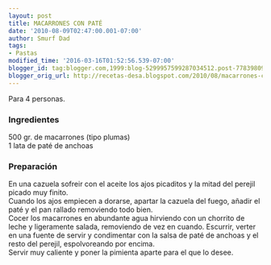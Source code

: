 ```yaml
---
layout: post
title: MACARRONES CON PATÉ
date: '2010-08-09T02:47:00.001-07:00'
author: Smurf Dad
tags:
- Pastas
modified_time: '2016-03-16T01:52:56.539-07:00'
blogger_id: tag:blogger.com,1999:blog-5299957599287034512.post-7783980910482252274
blogger_orig_url: http://recetas-desa.blogspot.com/2010/08/macarrones-con-pate.html
---
```


Para 4 personas.<br /><h3>Ingredientes</h3>500 gr. de macarrones (tipo plumas)<br />1 lata de paté de anchoas<br /><h3>Preparación</h3>En una cazuela sofreir con el aceite los ajos picaditos y la mitad del perejil picado muy finito.<br />Cuando los ajos empiecen a dorarse, apartar la cazuela del fuego, añadir el paté y el pan rallado removiendo todo bien.<br />Cocer los macarrones en abundante agua hirviendo con un chorrito de leche y ligeramente salada, removiendo de vez en cuando. Escurrir, verter en una fuente de servir y condimentar con la salsa de paté de anchoas y el resto del perejil, espolvoreando por encima.<br />Servir muy caliente y poner la pimienta aparte para el que lo desee.